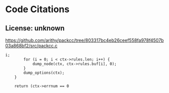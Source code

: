 # Code Citations

## License: unknown
https://github.com/arithy/packcc/tree/803317bc4eb26ceef558fa978f4507b03a868bf2/src/packcc.c

```
i;
        for (i = 0; i < ctx->rules.len; i++) {
            dump_node(ctx, ctx->rules.buf[i], 0);
        }
        dump_options(ctx);
    }

    return (ctx->errnum == 0
```

